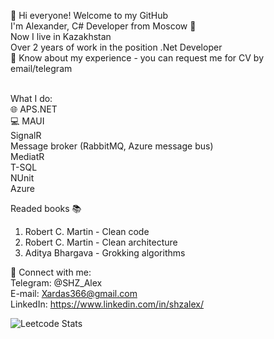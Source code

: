 👋 Hi everyone! Welcome to my GitHub <br/>
I'm Alexander, C# Developer from Moscow 🏰 <br/>
Now I live in Kazakhstan <br/>
Over 2 years of work in the position .Net Developer <br/>
📄 Know about my experience - you can request me for CV by email/telegram <br/> <br/>


What I do: <br/>
🌐 APS.NET <br/>
💻 MAUI <br/>
SignalR <br/>
Message broker (RabbitMQ, Azure message bus) <br/>
MediatR <br/>
T-SQL <br/>
NUnit <br/>
Azure <br/>

Readed books :books: <br/>
1. Robert C. Martin - Clean code <br/>
2. Robert C. Martin - Clean architecture <br/>
3. Aditya Bhargava - Grokking algorithms <br/>

📧 Connect with me: <br/>
Telegram: @SHZ_Alex <br/>
E-mail: Xardas366@gmail.com <br/>
LinkedIn: https://www.linkedin.com/in/shzalex/ <br/>

![Leetcode Stats](https://leetcard.jacoblin.cool/SHZ_Alex?ext=heatmap)
